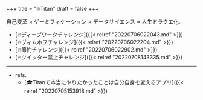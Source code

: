 +++
title = "🔥Titan"
draft = false
+++

自己変革 × ゲーミフィケーション × データサイエンス = 人生ドラクエ化.

-   [🔥ディープワークチャレンジ]({{< relref "20220706022043.md" >}})
-   [🔥ヴィムホフチャレンジ]({{< relref "20220706022204.md" >}})
-   [🔥節約チャレンジ]({{< relref "20220706022902.md" >}})
-   [🔥ツイッター禁止チャレンジ]({{< relref "20220708143335.md" >}})

---

-   refs.
    -   [🎓Titanで本当にやりたかったことは自分自身を変えるアプリ]({{< relref "20220705153918.md" >}})
